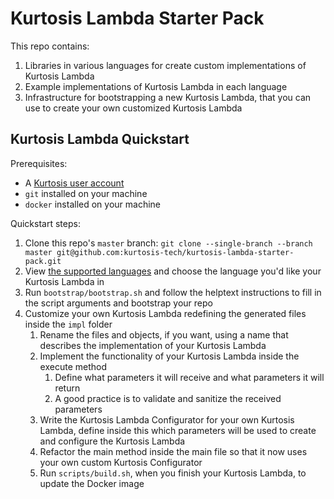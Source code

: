 Kurtosis Lambda Starter Pack
============================
This repo contains:

1. Libraries in various languages for create custom implementations of Kurtosis Lambda
1. Example implementations of Kurtosis Lambda in each language
1. Infrastructure for bootstrapping a new Kurtosis Lambda, that you can use to create your own customized Kurtosis Lambda

Kurtosis Lambda Quickstart
--------------------
Prerequisites:
* A [Kurtosis user account](https://www.kurtosistech.com/sign-up)
* `git` installed on your machine
* `docker` installed on your machine

Quickstart steps:
1. Clone this repo's `master` branch: `git clone --single-branch --branch master git@github.com:kurtosis-tech/kurtosis-lambda-starter-pack.git`
1. View [the supported languages](https://github.com/kurtosis-tech/kurtosis-lambda-starter-pack/blob/master/supported-languages.txt) and choose the language you'd like your Kurtosis Lambda in
1. Run `bootstrap/bootstrap.sh` and follow the helptext instructions to fill in the script arguments and bootstrap your repo
1. Customize your own Kurtosis Lambda redefining the generated files inside the `impl` folder
    1. Rename the files and objects, if you want, using a name that describes the implementation of your Kurtosis Lambda 
    1. Implement the functionality of your Kurtosis Lambda inside the execute method
       1. Define what parameters it will receive and what parameters it will return
       1. A good practice is to validate and sanitize the received parameters
    1. Write the Kurtosis Lambda Configurator for your own Kurtosis Lambda, define inside this which parameters will be used to create and configure the Kurtosis Lambda
    1. Refactor the main method inside the main file so that it now uses your own custom Kurtosis Configurator
    1. Run `scripts/build.sh`, when you finish your Kurtosis Lambda, to update the Docker image
   
